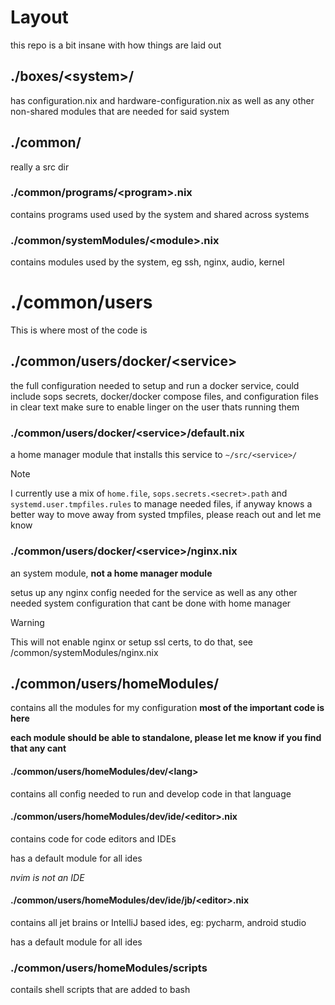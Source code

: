 # Layout

this repo is a bit insane with how things are laid out

## ./boxes/\<system>/
has configuration.nix and hardware-configuration.nix as well as any other non-shared modules that are needed for said system

## ./common/
really a src dir

### ./common/programs/\<program>.nix
contains programs used used by the system and shared across systems
### ./common/systemModules/\<module>.nix
contains modules used by the system, eg ssh, nginx, audio, kernel
# ./common/users
This is where most of the code is
## ./common/users/docker/\<service>
the full configuration needed to setup and run a docker service, could include sops secrets, docker/docker compose files, and configuration files in clear text
make sure to enable linger on the user thats running them
### ./common/users/docker/\<service>/default.nix
a home manager module that installs this service to `~/src/<service>/`
> [!NOTE]  
> I currently use a mix of `home.file`, `sops.secrets.<secret>.path` and `systemd.user.tmpfiles.rules` to manage needed files, if anyway knows a better way to move away from systed tmpfiles, please reach out and let me know
### ./common/users/docker/\<service>/nginx.nix
an system module, **not a home manager module**

setus up any nginx config needed for the service as well as any other needed system configuration that cant be done with home manager
> [!WARNING]
> This will not enable nginx or setup ssl certs, to do that, see /common/systemModules/nginx.nix

## ./common/users/homeModules/
contains all the modules for my configuration **most of the important code is here**

**each module should be able to standalone, please let me know if you find that any cant**
#### ./common/users/homeModules/dev/\<lang>
contains all config needed to run and develop code in that language
#### ./common/users/homeModules/dev/ide/\<editor>.nix
contains code for code editors and IDEs

has a default module for all ides

*nvim is not an IDE*
#### ./common/users/homeModules/dev/ide/jb/\<editor>.nix
contains all jet brains or IntelliJ based ides, eg: pycharm, android studio

has a default module for all ides

### ./common/users/homeModules/scripts
contails shell scripts that are added to bash
